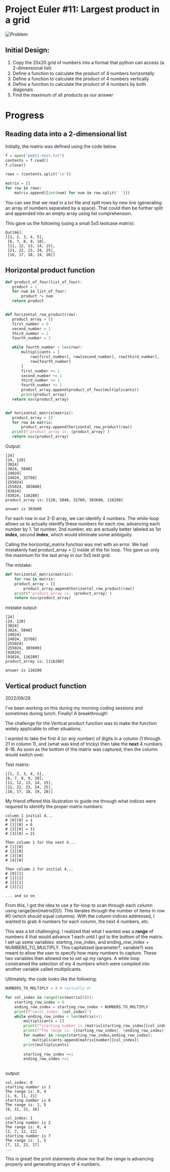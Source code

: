 # Project Euler #11: Largest product in a grid

![Problem](./pictures/pe011_problem.png)

## Initial Design:
1) Copy the 20x20 grid of numbers into a format that python can access (a 2-dimensional list)
2) Define a function to calculate the product of 4 numbers horizontally
3) Define a function to calculate the product of 4 numbers vertically
4) Define a function to calculate the product of 4 numbers by both diagonals
5) Find the maximum of all products as our answer


# Progress
## Reading data into a 2-dimensional list
Initially, the matrix was defined using the code below. 

```py
f = open("pe011-test.txt")
contents = f.read()
f.close()

rows = (contents.split('\n'))

matrix = []
for row in rows:
    matrix.append([int(num) for num in row.split(' ')])
```
You can see that we read in a txt file and split rows by new line (generating an array of numbers separated by a space). That could then be further split and appended into an empty array using list comprehension.

This gave us the following (using a small 5x5 testcase matrix):
```
Out[66]: 
[[1, 2, 3, 4, 5],
 [6, 7, 8, 9, 10],
 [11, 12, 13, 14, 15],
 [21, 22, 23, 24, 25],
 [16, 17, 18, 19, 20]]
 ```

 ## Horizontal product function
 ```py
 def product_of_four(list_of_four):
    product = 1
    for num in list_of_four:
        product *= num
    return product


def horizontal_row_product(row):
    product_array = []
    first_number = 0
    second_number = 1
    third_number = 2
    fourth_number = 3

    while fourth_number < len(row):
        multiplicants = [
            row[first_number], row[second_number], row[third_number],
            row[fourth_number]
        ]
        first_number += 1
        second_number += 1
        third_number += 1
        fourth_number += 1
        product_array.append(product_of_four(multiplicants))
        print(product_array)
    return max(product_array)


def horizontal_matrix(matrix):
    product_array = []
    for row in matrix:
        product_array.append(horizontal_row_product(row))
    print(f'product_array is: {product_array}')
    return max(product_array)
```
Output:
```
[24]
[24, 120]
[3024]
[3024, 5040]
[24024]
[24024, 32760]
[255024]
[255024, 303600]
[93024]
[93024, 116280]
product_array is: [120, 5040, 32760, 303600, 116280]

answer is 303600
```
For each row in our 2-D array, we can identify 4 numbers. The while-loop allows us to actually identify these numbers for each row, advancing each number by 1. 1st number, 2nd number, etc are actually better labeled as 1st **index**, second **index**, which would eliminate some ambiguity.

Calling the horizontal_matrix function was met with an error. We had mistakenly had product_array = [] inside of the for loop. This gave us only the maximum for the last array in our 5x5 test grid.

The mistake:

```py
def horizontal_matrix(matrix):    
    for row in matrix:
    product_array = []
        product_array.append(horizontal_row_product(row))
    print(f'product_array is: {product_array}')
    return max(product_array)

```
mistake output:
```
[24]
[24, 120]
[3024]
[3024, 5040]
[24024]
[24024, 32760]
[255024]
[255024, 303600]
[93024]
[93024, 116280]
product_array is: [116280]

answer is 116280
```
 ## Vertical product function
 2022/09/29

 I've been working on this during my morning coding sessions and sometimes during lunch. Finally! A breakthrough!

 The challenge for the Vertical product function was to make the function widely applicable to other situations. 

 I wanted to take the first 4 (or any number) of digits in a column (1 through 21 in column 1), and (what was kind of tricky) then take the **next** 4 numbers 6-16. As soon as the bottom of the matrix was captured, then the column would switch over.

Test matrix:
 ```
 [[1, 2, 3, 4, 5],
 [6, 7, 8, 9, 10],
 [11, 12, 13, 14, 15],
 [21, 22, 23, 24, 25],
 [16, 17, 18, 19, 20]]
 ```

 My friend offered this illustration to guide me through what indices were required to identify the proper matrix numbers:
```
column 1 initial 4...
# [0][0] = 1
# [1][0] = 6
# [2][0] = 11
# [3][0] = 21

Then column 1 for the next 4...
# [1][0]
# [2][0]
# [3][0]
# [4][0]

Then column 2 for initial 4...
# [0][1]
# [1][1]
# [2][1]
# [3][1]

... and so on
```

From this, I got the idea to use a for-loop to scan through each column using range(len(matrix[0])). This iterates through the number of items in row #0 (which should equal columns). With the column indices addressed, I wanted to grab 4 numbers for each column, the next 4 numbers, etc.

This was a bit challenging. I realized that what I wanted was a **range** of numbers 4 that would advance 1 each until I got to the bottom of the matrix. I set up some variables: starting_row_index, and ending_row_index + NUMBERS_TO_MULTIPLY. This capitalized (parameter?, variable?) was meant to allow the user to specify how many numbers to capture. These two variables then allowed me to set up my ranges. A while loop constrained the selection of my 4 numbers which were compiled into another variable called multiplicants.

Ultimately, the code looks like the following:
```py
NUMBERS_TO_MULTIPLY = 4 # (actually 4)

for col_index in range(len(matrix[0])):       
    starting_row_index = 0
    ending_row_index = starting_row_index + NUMBERS_TO_MULTIPLY
    print(f"\ncol_index: {col_index}")
    while ending_row_index < len(matrix)+1:
        multiplicants = []
        print(f"starting number is {matrix[starting_row_index][col_index]}")
        print(f"The range is: {starting_row_index}, {ending_row_index}")
        for number in range(starting_row_index,ending_row_index):
            multiplicants.append(matrix[number][col_index])
        print(multiplicants)
        
        starting_row_index +=1
        ending_row_index +=1
        
```
output:
```
col_index: 0
starting number is 1
The range is: 0, 4
[1, 6, 11, 21]
starting number is 6
The range is: 1, 5
[6, 11, 21, 16]

col_index: 1
starting number is 2
The range is: 0, 4
[2, 7, 12, 22]
starting number is 7
The range is: 1, 5
[7, 12, 22, 17]
...
```
This is great! the print statements show me that the range is advancing properly and generating arrays of 4 numbers.